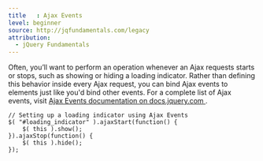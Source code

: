 ```yaml
---
title   : Ajax Events
level: beginner
source: http://jqfundamentals.com/legacy
attribution: 
  - jQuery Fundamentals
---
```

Often, you’ll want to perform an operation whenever an Ajax requests starts or
stops, such as showing or hiding a loading indicator.  Rather than defining
this behavior inside every Ajax request, you can bind Ajax events to elements
just like you'd bind other events.  For a complete list of Ajax events, visit
[ Ajax Events documentation on docs.jquery.com ]( http://docs.jquery.com/Ajax_Events ).

```
// Setting up a loading indicator using Ajax Events
$( "#loading_indicator" ).ajaxStart(function() {
	$( this ).show();
}).ajaxStop(function() {
	$( this ).hide();
});
```
